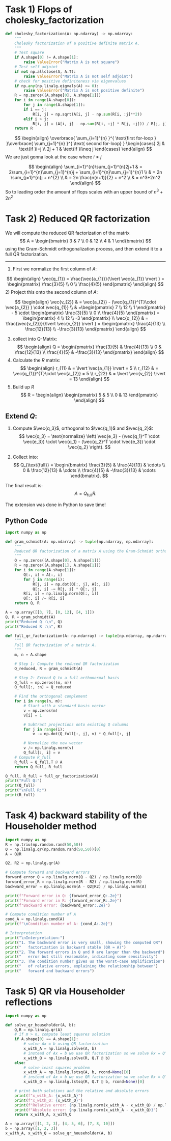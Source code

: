 # Task 1) Flops of cholesky_factorization
```python 
def cholesky_factorization(A: np.ndarray) -> np.ndarray:
	"""
	Cholesky factorization of a positive definite matrix A.
	"""
	# Test square
	if A.shape[0] != A.shape[1]:
		raise ValueError("Matrix A is not square")
	# Test self adjoint
	if not np.allclose(A, A.T):
		raise ValueError("Matrix A is not self adjoint")
	# check for positive definiteness via eigenvalues
	if np.any(np.linalg.eigvals(A) <= 0):
		raise ValueError("Matrix A is not positive definite")
	R = np.zeros((A.shape[0], A.shape[1]))
	for i in range(A.shape[0]):
		for j in range(A.shape[1]):
		if i == j:
			R[i, j] = np.sqrt(A[i, j] - np.sum(R[i, :j]**2))
		elif i > j:
			R[i, j] = (A[i, j] - np.sum(R[i, :j] * R[j, :j])) / R[j, j]
	return R
```

$$
\begin{align}
\overbrace{ \sum_{i=1}^{n} }^{ \text{first for-loop } }\overbrace{ \sum_{j=1}^{n} }^{ \text{ second for-loop} } \begin{cases}
2j  & \text{if }i=j \\
2j + 1 & \text{if }i\neq j
\end{cases} 
\end{align}
$$
We are just gonna look at the case where $i\neq j$

$$
\begin{align}
\sum_{i=1}^{n}\sum_{j=1}^{n}2j+1  & = 2\sum_{i=1}^{n}\sum_{j=1}^{n}j + \sum_{i=1}^{n}\sum_{j=1}^{n}1 \\
 & = 2n \sum_{j=1}^{n}j + n^{2} \\
 & = 2n \frac{n(n+1)}{2} + n^2 \\
 & = n^3+2n^2
\end{align}
$$
So to leading order the amount of flops scales with an upper bound of $n^3+2n^{2}$

# Task 2) Reduced QR factorization

We will compute the reduced QR factorization of the matrix 
$$
A =
\begin{bmatrix}
3 & 7 \\
0 & 12 \\
4 & 1
\end{bmatrix}
$$
using the Gram-Schmidt orthogonalization process, and then extend it to a full QR factorization.

---
1) First we normalize the first column of $A$:

$$
\begin{align}
\vec{q_{1}} = \frac{\vec{a_{1}}}{\lvert \vec{a_{1}} \rvert } = \begin{pmatrix}
\frac{3}{5} \\
0 \\
\frac{4}{5}
\end{pmatrix}
\end{align}
$$
2) Project this onto the second column of $A$:

$$
\begin{align}
\vec{v_{2}}  & = \vec{a_{2}} - (\vec{q_{1}}^{T}\cdot   \vec{a_{2}} ) \cdot  \vec{q_{1}} \\
 & =\begin{pmatrix}
7 \\
12 \\
1
\end{pmatrix} - 5 \cdot \begin{pmatrix}
\frac{3}{5} \\
0  \\
\frac{4}{5}
\end{pmatrix} = \begin{pmatrix}
4 \\
12 \\
-3
\end{pmatrix} \\
\vec{q_{2}}  & = \frac{\vec{v_{2}}}{\lvert \vec{v_{2}} \rvert } = \begin{pmatrix}
\frac{4}{13} \\
\frac{12}{13} \\
-\frac{3}{13}
\end{pmatrix}
\end{align}
$$

3) collect into Q-Matrix:
$$
\begin{align}
Q = \begin{pmatrix}
\frac{3}{5} & \frac{4}{13} \\
0 & \frac{12}{13} \\
\frac{4}{5} & -\frac{3}{13}
\end{pmatrix}
\end{align}
$$
4) Calculate the $R$ matrix:
$$
\begin{align}
r_{11} &  = \lvert \vec{a_{1}} \rvert = 5 \\
r_{12} & = \vec{q_{1}}^{T}\cdot \vec{a_{2}} = 5 \\
r_{22} & = \lvert \vec{v_{2}} \rvert = 13
\end{align}
$$
5) Build up $R$
$$
R = \begin{align}
\begin{pmatrix}
5 & 5 \\
0 & 13
\end{pmatrix}
\end{align}
$$

## Extend $Q$:
1. Compute $\vec{q_3}$, orthogonal to $\vec{q_1}$ and $\vec{q_2}$:
   $$
   \vec{q_3} = \text{normalize} \left( \vec{e_3} - (\vec{q_1}^T \cdot \vec{e_3}) \cdot \vec{q_1} - (\vec{q_2}^T \cdot \vec{e_3}) \cdot \vec{q_2} \right).
   $$

2. Collect into:
   $$
   Q_{\text{full}} =
   \begin{bmatrix}
   \frac{3}{5} & \frac{4}{13} & \cdots \\
   0 & \frac{12}{13} & \cdots \\
   \frac{4}{5} & -\frac{3}{13} & \cdots
   \end{bmatrix}.
   $$


The final result is:
$$
A = Q_{\text{full}} R.
$$

The extension was done in Python to save time!
## Python Code
```python
import numpy as np

def gram_schmidt(A: np.ndarray) -> tuple[np.ndarray, np.ndarray]:
	"""
	Reduced QR factorization of a matrix A using the Gram-Schmidt orthogonalization process.
	"""
	Q = np.zeros((A.shape[0], A.shape[1]))
	R = np.zeros((A.shape[1], A.shape[1]))
	for i in range(A.shape[1]):
		Q[:, i] = A[:, i]
		for j in range(i):
			R[j, i] = np.dot(Q[:, j], A[:, i])
			Q[:, i] -= R[j, i] * Q[:, j]
		R[i, i] = np.linalg.norm(Q[:, i])
		Q[:, i] /= R[i, i]
	return Q, R

A = np.array([[3, 7], [0, 12], [4, 1]])
Q, R = gram_schmidt(A)
print("Reduced Q :\n", Q)
print("Reduced R :\n", R)

def full_qr_factorization(A: np.ndarray) -> tuple[np.ndarray, np.ndarray]:
	"""
	Full QR factorization of a matrix A.
	"""
	m, n = A.shape

	# Step 1: Compute the reduced QR factorization
	Q_reduced, R = gram_schmidt(A)

	# Step 2: Extend Q to a full orthonormal basis
	Q_full = np.zeros((m, m))
	Q_full[:, :n] = Q_reduced

	# Find the orthogonal complement
	for i in range(n, m):
		# Start with a standard basis vector
		v = np.zeros(m)
		v[i] = 1

		# Subtract projections onto existing Q columns
		for j in range(i):
			v -= np.dot(Q_full[:, j], v) * Q_full[:, j]

		# Normalize the new vector
		v /= np.linalg.norm(v)
		Q_full[:, i] = v
	# Compute R_full
	R_full = Q_full.T @ A
	return Q_full, R_full

Q_full, R_full = full_qr_factorization(A)
print("Full Q:")
print(Q_full)
print("\nFull R:")
print(R_full)
```

# Task 4) backward stability of the Householder method

```python
import numpy as np
R = np.triu(np.random.rand(50,50)) 
Q = np.linalg.qr(np.random.rand(50,50))[0] 
A = Q@R

Q2, R2 = np.linalg.qr(A)

# Compute forward and backward errors
forward_error_Q = np.linalg.norm(Q - Q2) / np.linalg.norm(Q)
forward_error_R = np.linalg.norm(R - R2) / np.linalg.norm(R)
backward_error = np.linalg.norm(A - Q2@R2) / np.linalg.norm(A)

print(f"Forward error in Q: {forward_error_Q:.2e}")
print(f"Forward error in R: {forward_error_R:.2e}")
print(f"Backward error: {backward_error:.2e}")

# Compute condition number of A
cond_A = np.linalg.cond(A)
print(f"\nCondition number of A: {cond_A:.2e}")

# Interpretation
print("\nInterpretation:")
print("1. The backward error is very small, showing the computed QR")
print("   factorization is backward stable (QR ≈ A)")
print("2. The forward errors in Q and R are larger than the backward")
print("   error but still reasonable, indicating some sensitivity")
print("3. The condition number gives us the worst-case amplification")
print("   of relative errors, explaining the relationship between")
print("   forward and backward errors")
```

# Task 5) QR via Householder reflections

```python
import numpy as np

def solve_qr_householder(A, b):
    Q,R = np.linalg.qr(A)
    # if m > n, compute least squares solution
    if A.shape[0] == A.shape[1]:
        # solve Ax = b using QR factorization
        x_with_A = np.linalg.solve(A, b)
        # instead of Ax = b we use QR factorization so we solve Rx = Q^T @ b
        x_with_Q = np.linalg.solve(R, Q.T @ b)
    else:
        # solve least squares problem
        x_with_A = np.linalg.lstsq(A, b, rcond=None)[0]
        # instead of Ax = b we use QR factorization so we solve Rx = Q^T @ b
        x_with_Q = np.linalg.lstsq(R, Q.T @ b, rcond=None)[0]

    # print both solutions and the relative and absolute errors
    print(f"x_with_A: {x_with_A}")
    print(f"x_with_Q: {x_with_Q}")
    print(f"Relative error: {np.linalg.norm(x_with_A - x_with_Q) / np.linalg.norm(x_with_A)}")
    print(f"Absolute error: {np.linalg.norm(x_with_A - x_with_Q)}")
    return x_with_A, x_with_Q

A = np.array([[1, 2, 3], [4, 5, 6], [7, 8, 10]])
b = np.array([1, 2, 3])
x_with_A, x_with_Q = solve_qr_householder(A, b)
```



